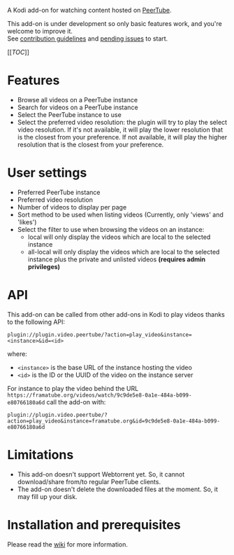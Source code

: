 A Kodi add-on for watching content hosted on [PeerTube](http://joinpeertube.org/).

This add-on is under development so only basic features work, and you're
welcome to improve it.  
See [contribution guidelines](contributing.md) and
[pending issues](https://framagit.org/StCyr/plugin.video.peertube/-/issues) to
start.

[[_TOC_]]

# Features

* Browse all videos on a PeerTube instance 
* Search for videos on a PeerTube instance
* Select the PeerTube instance to use
* Select the preferred video resolution: the plugin will try to play the select
  video resolution.
  If it's not available, it will play the lower resolution that is the closest
  from your preference.
  If not available, it will play the higher resolution that is the closest from
  your preference.

# User settings

* Preferred PeerTube instance 
* Preferred video resolution
* Number of videos to display per page
* Sort method to be used when listing videos (Currently, only 'views' and
  'likes')
* Select the filter to use when browsing the videos on an instance:
  * local will only display the videos which are local to the selected instance
  * all-local will only display the videos which are local to the selected
    instance plus the private and unlisted videos **(requires admin privileges)**

# API

This add-on can be called from other add-ons in Kodi to play videos thanks to
the following API:

`plugin://plugin.video.peertube/?action=play_video&instance=<instance>&id=<id>`

where:
* `<instance>` is the base URL of the instance hosting the video
* `<id>` is the ID or the UUID of the video on the instance server

For instance to play the video behind the URL
`https://framatube.org/videos/watch/9c9de5e8-0a1e-484a-b099-e80766180a6d` call
the add-on with:

`plugin://plugin.video.peertube/?action=play_video&instance=framatube.org&id=9c9de5e8-0a1e-484a-b099-e80766180a6d`

# Limitations

* This add-on doesn't support Webtorrent yet. So, it cannot download/share
  from/to regular PeerTube clients.
* The add-on doesn't delete the downloaded files at the moment. So, it may fill
  up your disk.

# Installation and prerequisites

Please read the
[wiki](https://framagit.org/StCyr/plugin.video.peertube/-/wikis/home)
for more information.
